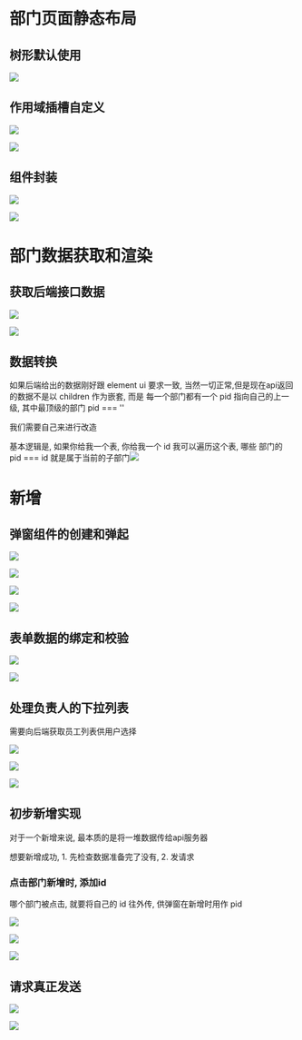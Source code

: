 # 部门页面静态布局

## 树形默认使用

![](笔记.assets/2022-06-19-09-59-49-image.png)

## 作用域插槽自定义

![](笔记.assets/2022-06-19-10-00-25-image.png)

![](笔记.assets/2022-06-19-10-01-43-image.png)

## 组件封装

![](笔记.assets/2022-06-19-11-37-04-image.png)

![](笔记.assets/2022-06-19-11-37-17-image.png)

# 部门数据获取和渲染

## 获取后端接口数据

![](笔记.assets/2022-06-19-11-42-47-image.png)

![](笔记.assets/2022-06-19-11-44-07-image.png)

## 数据转换

如果后端给出的数据刚好跟 element ui 要求一致, 当然一切正常,但是现在api返回的数据不是以 children 作为嵌套, 而是 每一个部门都有一个 pid 指向自己的上一级, 其中最顶级的部门 pid === ''

我们需要自己来进行改造

基本逻辑是, 如果你给我一个表, 你给我一个 id 我可以遍历这个表, 哪些 部门的 pid === id 就是属于当前的子部门![](笔记.assets/2022-06-19-18-03-42-image.png)

# 新增

## 弹窗组件的创建和弹起

![](笔记.assets/2022-06-19-15-50-00-image.png)

![](笔记.assets/2022-06-19-15-57-56-image.png)

![](笔记.assets/2022-06-19-15-58-54-image.png)

![](笔记.assets/2022-06-19-15-59-12-image.png)

## 表单数据的绑定和校验

![](笔记.assets/2022-06-19-16-51-13-image.png)

![](笔记.assets/2022-06-19-16-51-25-image.png)

## 处理负责人的下拉列表

需要向后端获取员工列表供用户选择

![](笔记.assets/2022-06-19-17-07-04-image.png)

![](笔记.assets/2022-06-19-17-07-21-image.png)

![](笔记.assets/2022-06-19-17-07-36-image.png)

## 初步新增实现

对于一个新增来说, 最本质的是将一堆数据传给api服务器

想要新增成功, 1. 先检查数据准备完了没有, 2. 发请求

### 点击部门新增时, 添加id

哪个部门被点击, 就要将自己的 id 往外传, 供弹窗在新增时用作 pid

![](笔记.assets/2022-06-19-17-51-12-image.png)

![](笔记.assets/2022-06-19-17-52-15-image.png)

![](笔记.assets/2022-06-19-17-53-13-image.png)

## 请求真正发送

![](笔记.assets/2022-06-19-17-59-52-image.png)

![](笔记.assets/2022-06-19-18-00-07-image.png)
